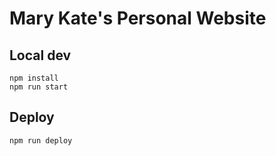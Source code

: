 # Mary Kate's Personal Website

## Local dev

    npm install
    npm run start

## Deploy

    npm run deploy

